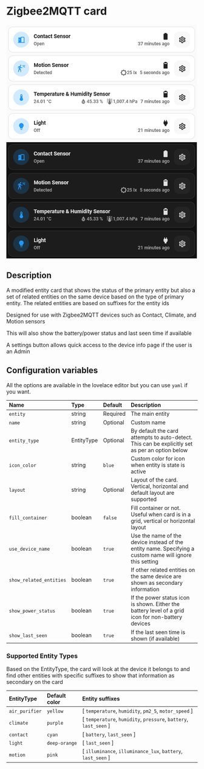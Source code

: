 # Zigbee2MQTT card

![Zigbee2MQTT light](../images/zigbee2mqtt-light.png)
![Zigbee2MQTT dark](../images/zigbee2mqtt-dark.png)

## Description

A modified entity card that shows the status of the primary entity but also a set of related entities on the same device based on the type of primary entity. The related entities are based on suffixes for the entity ids

Designed for use with Zigbee2MQTT devices such as Contact, Climate, and Motion sensors

This will also show the battery/power status and last seen time if available

A settings button allows quick access to the device info page if the user is an Admin

## Configuration variables

All the options are available in the lovelace editor but you can use `yaml` if you want.

| Name                    | Type       | Default  | Description                                                                                              |
| :---------------------- | :--------- | :------- | :------------------------------------------------------------------------------------------------------- |
| `entity`                | string     | Required | The main entity                                                                                          |
| `name`                  | string     | Optional | Custom name                                                                                              |
| `entity_type`           | EntityType | Optional | By default the card attempts to auto-detect. This can be explicitly set as per an option below           |
| `icon_color`            | string     | `blue`   | Custom color for icon when entity is state is active                                                     |
| `layout`                | string     | Optional | Layout of the card. Vertical, horizontal and default layout are supported                                |
| `fill_container`        | boolean    | `false`  | Fill container or not. Useful when card is in a grid, vertical or horizontal layout                      |
| `use_device_name`       | boolean    | `true`   | Use the name of the device instead of the entity name. Specifying a custom name will ignore this setting |
| `show_related_entities` | boolean    | `true`   | If other related entities on the same device are shown as secondary information                          |
| `show_power_status`     | boolean    | `true`   | If the power status icon is shown. Either the battery level of a grid icon for non-battery devices       |
| `show_last_seen`        | boolean    | `true`   | If the last seen time is shown (if available)                                                            |

### Supported Entity Types

Based on the EntityType, the card will look at the device it belongs to and find other entities with specific suffixes to show that information as secondary on the card

| EntityType     | Default color | Entity suffixes                                                   |
| :------------- | :------------ | :---------------------------------------------------------------- |
| `air_purifier` | `yellow`      | [ `temperature`, `humidity`, `pm2_5`, `motor_speed` ]             |
| `climate`      | `purple`      | [ `temperature`, `humidity`, `pressure`, `battery`, `last_seen` ] |
| `contact`      | `cyan`        | [ `battery`, `last_seen` ]                                        |
| `light`        | `deep-orange` | [ `last_seen` ]                                                   |
| `motion`       | `pink`        | [ `illuminance`, `illuminance_lux`, `battery`, `last_seen` ]      |
